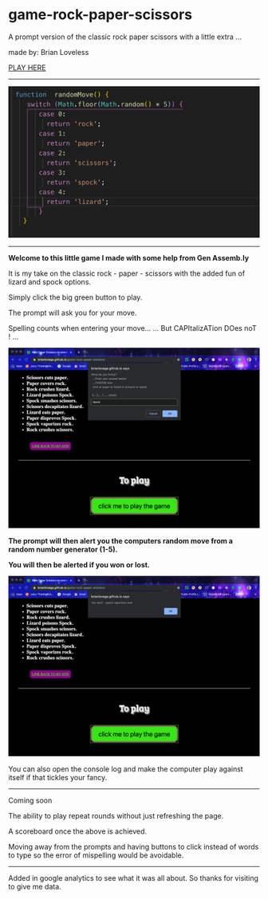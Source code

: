 # game-rock-paper-scissors

A prompt version of the classic rock paper scissors with a little extra ...

made by: Brian Loveless

[PLAY HERE](https://brianlovega.github.io/game-rock-paper-scissors/)

---

<!-- Picture below of code from game -->

![alt text](https://github.com/BrianLoveGa/game-rock-paper-scissors/blob/master/public/Screen%20Shot%202019-10-13%20at%2010.07.07%20PM%20copy.png "Code snippet frpm game prototype")

******

**Welcome to this little game I made with some help from Gen Assemb.ly**

It is my take on the classic rock - paper - scissors with the added fun of lizard and spock options.

Simply click the big green button to play.

The prompt will ask you for your move.

Spelling counts when entering your move...
... But CAPItalizATion DOes noT ! ...

<!-- Picture below  from game -->
![alt text](https://github.com/BrianLoveGa/game-rock-paper-scissors/blob/master/public/rpsls2.png "Screenshot of game play")


__The prompt will then alert you the computers random move from a random number generator (1-5).__

__You will then be alerted if you won or lost.__


<!-- Picture below  from game -->
![alt text](https://github.com/BrianLoveGa/game-rock-paper-scissors/blob/master/public/rpsls1.png "Screenshot of game win")

You can also open the console log and make the computer play against itself if that tickles your fancy.

---

Coming soon

The ability to play repeat rounds without just refreshing the page.

A scoreboard once the above is achieved.

Moving away from the prompts and having buttons to click instead of words to type so the error of mispelling would be avoidable.

---

Added in google analytics to see what it was all about. So thanks for visiting to give me data.
